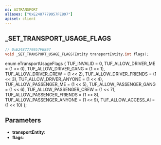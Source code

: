 ```yaml
---
ns: AITRANSPORT
aliases: ["0xE2487779957FE897"]
apiset: client
---
```

## _SET_TRANSPORT_USAGE_FLAGS

```c
// 0xE2487779957FE897
void _SET_TRANSPORT_USAGE_FLAGS(Entity transportEntity,int flags);
```

enum eTransportUsageFlags
{
	TUF_INVALID = 0,
	TUF_ALLOW_DRIVER_ME = (1 << 0),
	TUF_ALLOW_DRIVER_GANG = (1 << 1),
	TUF_ALLOW_DRIVER_CREW = (1 << 2),
	TUF_ALLOW_DRIVER_FRIENDS = (1 << 3),
	TUF_ALLOW_DRIVER_ANYONE = (1 << 4),
	TUF_ALLOW_PASSENGER_ME = (1 << 5),
	TUF_ALLOW_PASSENGER_GANG = (1 << 6),
	TUF_ALLOW_PASSENGER_CREW = (1 << 7),
	TUF_ALLOW_PASSENGER_FRIENDS = (1 << 8),
	TUF_ALLOW_PASSENGER_ANYONE = (1 << 9),
	TUF_ALLOW_ACCESS_AI = (1 << 10)
};

## Parameters
* **transportEntity**:
* **flags**:




